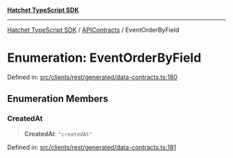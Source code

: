 [**Hatchet TypeScript SDK**](../../../../README.md)

***

[Hatchet TypeScript SDK](../../../../README.md) / [APIContracts](../README.md) / EventOrderByField

# Enumeration: EventOrderByField

Defined in: [src/clients/rest/generated/data-contracts.ts:180](https://github.com/hatchet-dev/hatchet/blob/0288a24f2e9f14787135b399bd47182f4d1260d9/sdks/typescript/src/clients/rest/generated/data-contracts.ts#L180)

## Enumeration Members

### CreatedAt

> **CreatedAt**: `"createdAt"`

Defined in: [src/clients/rest/generated/data-contracts.ts:181](https://github.com/hatchet-dev/hatchet/blob/0288a24f2e9f14787135b399bd47182f4d1260d9/sdks/typescript/src/clients/rest/generated/data-contracts.ts#L181)

